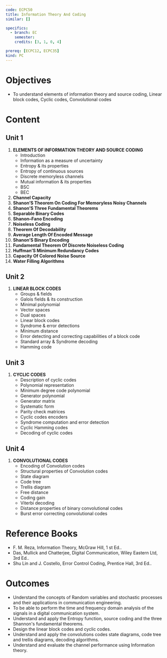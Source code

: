 ```yaml
---
code: ECPC50
title: Information Theory And Coding
similar: []

specifics:
  - branch: EC
    semester: 
    credits: [3, 1, 0, 4]

prereq: [ECPC12, ECPC35]
kind: PC
---
```


# Objectives

- To understand elements of information theory and source coding, Linear block codes, Cyclic codes, Convolutional codes

# Content

## Unit 1

1. **ELEMENTS OF INFORMATION THEORY AND SOURCE CODING**
   - Introduction
   - Information as a measure of uncertainty
   - Entropy & its properties
   - Entropy of continuous sources
   - Discrete memoryless channels
   - Mutual information & its properties
   - BSC
   - BEC
2. **Channel Capacity**
3. **Shanon’S Theorem On Coding For Memoryless Noisy Channels**
4. **Shanon’S Three Fundamental Theorems**
5. **Separable Binary Codes**
6. **Shanon–Fano Encoding**
7. **Noiseless Coding**
8. **Theorem Of Decodability**
9. **Average Length Of Encoded Message**
10. **Shanon’S Binary Encoding**
11. **Fundamental Theorem Of Discrete Noiseless Coding**
12. **Huffman’S Minimum Redundancy Codes**
13. **Capacity Of Colored Noise Source**
14. **Water Filling Algorithms**

## Unit 2

1. **LINEAR BLOCK CODES**
   - Groups & fields
   - Galois fields & its construction
   - Minimal polynomial
   - Vector spaces
   - Dual spaces
   - Linear block codes
   - Syndrome & error detections
   - Minimum distance
   - Error detecting and correcting capabilities of a block code
   - Standard array & Syndrome decoding
   - Hamming code

## Unit 3

1. **CYCLIC CODES**
   - Description of cyclic codes
   - Polynomial representation
   - Minimum degree code polynomial
   - Generator polynomial
   - Generator matrix
   - Systematic form
   - Parity check matrices
   - Cyclic codes encoders
   - Syndrome computation and error detection
   - Cyclic Hamming codes
   - Decoding of cyclic codes

## Unit 4

1. **CONVOLUTIONAL CODES**
   - Encoding of Convolution codes
   - Structural properties of Convolution codes
   - State diagram
   - Code tree
   - Trellis diagram
   - Free distance
   - Coding gain
   - Viterbi decoding
   - Distance properties of binary convolutional codes
   - Burst error correcting convolutional codes

# Reference Books

- F. M. Reza, Information Theory, McGraw Hill, 1 st Ed..
- Das, Mullick and Chatterjee, Digital Communication, Wiley Eastern Ltd, 3rd Ed..
- Shu Lin and J. Costello, Error Control Coding, Prentice Hall, 3rd Ed..

# Outcomes

- Understand the concepts of Random variables and stochastic processes and their applications in communication engineering.
- To be able to perform the time and frequency domain analysis of the signals in a digital communication system.
- Understand and apply the Entropy function, source coding and the three Shannon's fundamental theorems.
- Design the linear block codes and cyclic codes.
- Understand and apply the convolutions codes state diagrams, code tree and trellis diagrams, decoding algorithms.
- Understand and evaluate the channel performance using Information theory.
